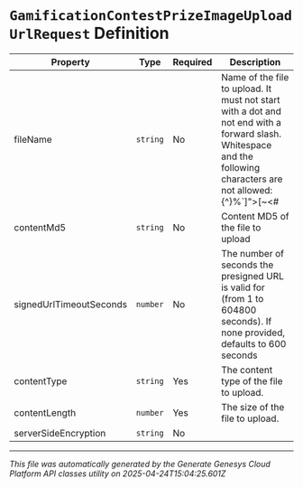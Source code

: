 # `GamificationContestPrizeImageUploadUrlRequest` Definition

| Property | Type | Required | Description |
|----------|------|----------|-------------|
| fileName | `string` | No | Name of the file to upload. It must not start with a dot and not end with a forward slash. Whitespace and the following characters are not allowed: \{^}%`]">[~<#| |
| contentMd5 | `string` | No | Content MD5 of the file to upload |
| signedUrlTimeoutSeconds | `number` | No | The number of seconds the presigned URL is valid for (from 1 to 604800 seconds). If none provided, defaults to 600 seconds |
| contentType | `string` | Yes | The content type of the file to upload. |
| contentLength | `number` | Yes | The size of the file to upload. |
| serverSideEncryption | `string` | No |  |

---

*This file was automatically generated by the Generate Genesys Cloud Platform API classes utility on 2025-04-24T15:04:25.601Z*